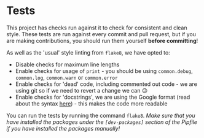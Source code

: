 # Tests

This project has checks run against it to check for consistent and clean style. These tests are run against every commit and pull request, but if you are making contributions, you should run them yourself **before committing**!

As well as the 'usual' style linting from `flake8`, we have opted to:

- Disable checks for maximum line lengths
- Enable checks for usage of `print` - you should be using `common.debug`, `common.log`, `common.warn` or `common.error`
- Enable checks for 'dead' code, including commented out code - we are using git so if we need to revert a change we can 😉
- Enable checks for 'docstrings', we are using the Google format (read about the syntax [here](https://google.github.io/styleguide/pyguide.html#38-comments-and-docstrings)) - this makes the code more readable

You can run the tests by running the command `flake8`. _Make sure that you have installed the packages under the `[dev-packages]` section of the Pipfile if you have installed the packages manually!_